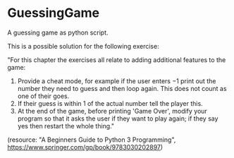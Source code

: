 # GuessingGame
A guessing game as python script.

This is a possible solution for the following exercise:

"For this chapter the exercises all relate to adding additional features to the game:
  1. Provide a cheat mode, for example if the user enters −1 print out the number
  they need to guess and then loop again. This does not count as one of their goes.
  2. If their guess is within 1 of the actual number tell the player this.
  3. At the end of the game, before printing 'Game Over', modify your program so
  that it asks the user if they want to play again; if they say yes then restart the
  whole thing."
  
  (resource: "A Beginners Guide to Python 3 Programming", https://www.springer.com/gp/book/9783030202897)
